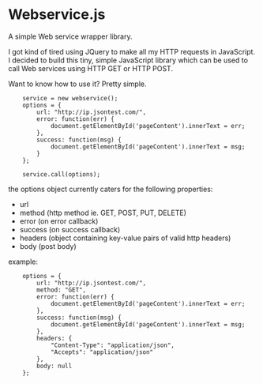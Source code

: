 Webservice.js
=============

A simple Web service wrapper library.

I got kind of tired using JQuery to make all my HTTP requests in JavaScript. 
I decided to build this tiny, simple JavaScript library which can be used to call Web services using HTTP GET or HTTP POST.

Want to know how to use it? Pretty simple.

		service = new webservice();
		options = {
			url: "http://ip.jsontest.com/",
			error: function(err) {
				document.getElementById('pageContent').innerText = err;
			},
			success: function(msg) {
				document.getElementById('pageContent').innerText = msg;
			}
		};
		
		service.call(options);
		
the options object currently caters for the following properties:
- url
- method (http method ie. GET, POST, PUT, DELETE)
- error (on error callback)
- success (on success callback)
- headers (object containing key-value pairs of valid http headers)
- body (post body)

example:

		options = {
			url: "http://ip.jsontest.com/",
			method: "GET",
			error: function(err) {
				document.getElementById('pageContent').innerText = err;
			},
			success: function(msg) {
				document.getElementById('pageContent').innerText = msg;
			},
			headers: {
				"Content-Type": "application/json",
				"Accepts": "application/json"
			},
			body: null
		};
